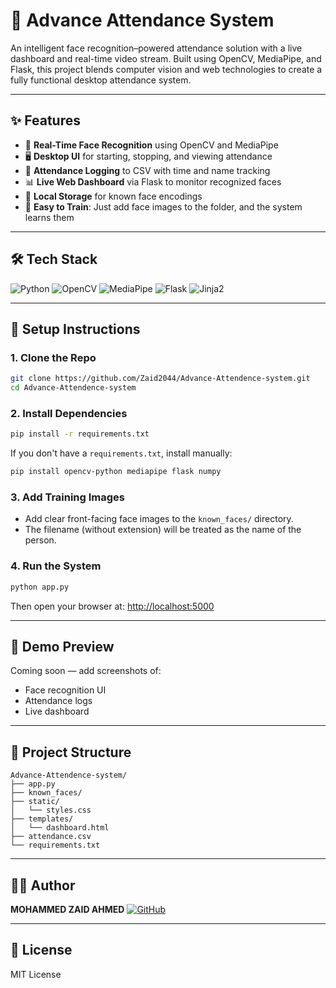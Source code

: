 # 🎯 Advance Attendance System

An intelligent face recognition–powered attendance solution with a live dashboard and real-time video stream. Built using OpenCV, MediaPipe, and Flask, this project blends computer vision and web technologies to create a fully functional desktop attendance system.

---

## ✨ Features

* 📸 **Real-Time Face Recognition** using OpenCV and MediaPipe
* 🖥️ **Desktop UI** for starting, stopping, and viewing attendance
* 🧾 **Attendance Logging** to CSV with time and name tracking
* 📊 **Live Web Dashboard** via Flask to monitor recognized faces
* 💾 **Local Storage** for known face encodings
* 🧠 **Easy to Train**: Just add face images to the folder, and the system learns them

---

## 🛠 Tech Stack

![Python](https://img.shields.io/badge/Python-3776AB?style=flat\&logo=python\&logoColor=white)
![OpenCV](https://img.shields.io/badge/OpenCV-27338E?style=flat\&logo=opencv\&logoColor=white)
![MediaPipe](https://img.shields.io/badge/MediaPipe-F57C00?style=flat\&logo=google\&logoColor=white)
![Flask](https://img.shields.io/badge/Flask-000000?style=flat\&logo=flask\&logoColor=white)
![Jinja2](https://img.shields.io/badge/Jinja2-B41717?style=flat)

---

## 🚀 Setup Instructions

### 1. Clone the Repo

```bash
git clone https://github.com/Zaid2044/Advance-Attendence-system.git
cd Advance-Attendence-system
```

### 2. Install Dependencies

```bash
pip install -r requirements.txt
```

If you don't have a `requirements.txt`, install manually:

```bash
pip install opencv-python mediapipe flask numpy
```

### 3. Add Training Images

* Add clear front-facing face images to the `known_faces/` directory.
* The filename (without extension) will be treated as the name of the person.

### 4. Run the System

```bash
python app.py
```

Then open your browser at: [http://localhost:5000](http://localhost:5000)

---

## 🧪 Demo Preview

Coming soon — add screenshots of:

* Face recognition UI
* Attendance logs
* Live dashboard

---

## 📁 Project Structure

```
Advance-Attendence-system/
├── app.py
├── known_faces/
├── static/
│   └── styles.css
├── templates/
│   └── dashboard.html
├── attendance.csv
└── requirements.txt
```

---

## 🧑‍💻 Author

**MOHAMMED ZAID AHMED**
[![GitHub](https://img.shields.io/badge/GitHub-Zaid2044-181717?style=flat\&logo=github)](https://github.com/Zaid2044)

---

## 🪪 License

MIT License
